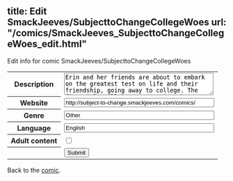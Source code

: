 title: Edit SmackJeeves/SubjecttoChangeCollegeWoes
url: "/comics/SmackJeeves_SubjecttoChangeCollegeWoes_edit.html"
---
Edit info for comic SmackJeeves/SubjecttoChangeCollegeWoes

<form name="comic" action="http://gaepostmail.appspot.com/comic/" method="post">
<table class="comicinfo">
<tr>
<th>Description</th><td><textarea name="description" cols="40" rows="3">Erin and her friends are about to embark on the greatest test on life and their friendship, going away to college. The five girls will have to survive the tests of roommates (egads!), college tests, and new relationships. Through it all the girls will find out if their friendship can really outlast the world of College Woes.</textarea></td>
</tr>
<tr>
<th>Website</th><td><input type="text" name="url" value="http://subject-to-change.smackjeeves.com/comics/" size="40"/></td>
</tr>
<tr>
<th>Genre</th><td><input type="text" name="genre" value="Other" size="40"/></td>
</tr>
<tr>
<th>Language</th><td><input type="text" name="language" value="English" size="40"/></td>
</tr>
<tr>
<th>Adult content</th><td><input type="checkbox" name="adult" value="adult" /></td>
</tr>
<tr>
<th></th><td>
<input type="hidden" name="comic" value="SmackJeeves_SubjecttoChangeCollegeWoes" />
<input type="submit" name="submit" value="Submit" />
</td>
</tr>
</table>
</form>

Back to the [comic](SmackJeeves_SubjecttoChangeCollegeWoes.html).
